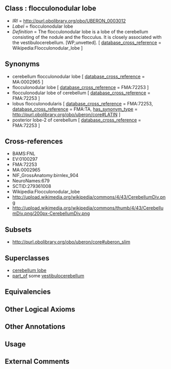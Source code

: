 
## Class : flocculonodular lobe

 * *IRI* = http://purl.obolibrary.org/obo/UBERON_0003012
 * *Label* = flocculonodular lobe
 * *Definition* = The flocculonodular lobe is a lobe of the cerebellum consisting of the nodule and the flocculus. It is closely associated with the vestibulocerebellum. [WP,unvetted]. [ [database_cross_reference](../../ef/oboInOwl#hasDbXref.md) = Wikipedia:Flocculonodular_lobe ]

## Synonyms

 * cerebellum flocculonodular lobe [ [database_cross_reference](../../ef/oboInOwl#hasDbXref.md) = MA:0002965 ]
 * flocculonodular lobe [ [database_cross_reference](../../ef/oboInOwl#hasDbXref.md) = FMA:72253 ]
 * flocculonodular lobe of cerebellum [ [database_cross_reference](../../ef/oboInOwl#hasDbXref.md) = FMA:72253 ]
 * lobus flocculonodularis [ [database_cross_reference](../../ef/oboInOwl#hasDbXref.md) = FMA:72253, [database_cross_reference](../../ef/oboInOwl#hasDbXref.md) = FMA:TA, [has_synonym_type](../../pe/oboInOwl#hasSynonymType.md) = http://purl.obolibrary.org/obo/uberon/core#LATIN ]
 * posterior lobe-2 of cerebellum [ [database_cross_reference](../../ef/oboInOwl#hasDbXref.md) = FMA:72253 ]

## Cross-references

 * BAMS:FNL
 * EV:0100297
 * FMA:72253
 * MA:0002965
 * NIF_GrossAnatomy:birnlex_904
 * NeuroNames:679
 * SCTID:279361008
 * Wikipedia:Flocculonodular_lobe
 * http://upload.wikimedia.org/wikipedia/commons/4/43/CerebellumDiv.png
 * http://upload.wikimedia.org/wikipedia/commons/thumb/4/43/CerebellumDiv.png/200px-CerebellumDiv.png

## Subsets

 * http://purl.obolibrary.org/obo/uberon/core#uberon_slim

## Superclasses

 * [cerebellum lobe](../../UBERON/93/UBERON_0005293.md)
 * [part_of](../../BFO/50/BFO_0000050.md) some [vestibulocerebellum](../../UBERON/42/UBERON_0014642.md)

## Equivalencies


## Other Logical Axioms


## Other Annotations


## Usage


## External Comments

